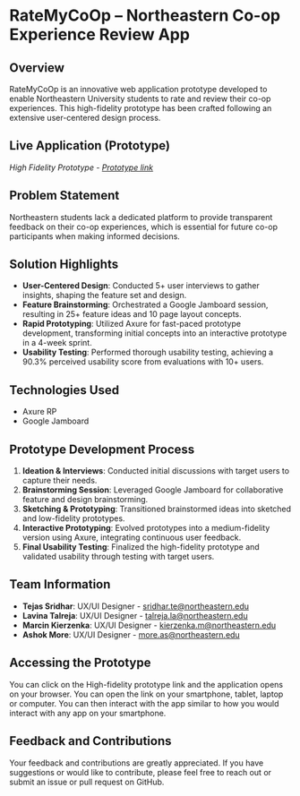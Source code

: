 # RateMyCoOp – Northeastern Co-op Experience Review App

## Overview
RateMyCoOp is an innovative web application prototype developed to enable Northeastern University students to rate and review their co-op experiences. This high-fidelity prototype has been crafted following an extensive user-centered design process.

## Live Application (Prototype)
*High Fidelity Prototype - [Prototype link](https://9oksd9.axshare.com)*

## Problem Statement
Northeastern students lack a dedicated platform to provide transparent feedback on their co-op experiences, which is essential for future co-op participants when making informed decisions.

## Solution Highlights
- **User-Centered Design**: Conducted 5+ user interviews to gather insights, shaping the feature set and design.
- **Feature Brainstorming**: Orchestrated a Google Jamboard session, resulting in 25+ feature ideas and 10 page layout concepts.
- **Rapid Prototyping**: Utilized Axure for fast-paced prototype development, transforming initial concepts into an interactive prototype in a 4-week sprint.
- **Usability Testing**: Performed thorough usability testing, achieving a 90.3% perceived usability score from evaluations with 10+ users.

## Technologies Used
- Axure RP
- Google Jamboard

## Prototype Development Process
1. **Ideation & Interviews**: Conducted initial discussions with target users to capture their needs.
2. **Brainstorming Session**: Leveraged Google Jamboard for collaborative feature and design brainstorming.
3. **Sketching & Prototyping**: Transitioned brainstormed ideas into sketched and low-fidelity prototypes.
4. **Interactive Prototyping**: Evolved prototypes into a medium-fidelity version using Axure, integrating continuous user feedback.
5. **Final Usability Testing**: Finalized the high-fidelity prototype and validated usability through testing with target users.

## Team Information
- **Tejas Sridhar**: UX/UI Designer - [sridhar.te@northeastern.edu](mailto:sridhar.te@northeastern.edu)
- **Lavina Talreja**: UX/UI Designer - [talreja.la@northeastern.edu](mailto:talreja.la@northeastern.edu)
- **Marcin Kierzenka**: UX/UI Designer - [kierzenka.m@northeastern.edu](mailto:kierzenka.m@northeastern.edu)
- **Ashok More**: UX/UI Designer - [more.as@northeastern.edu](more.as@northeastern.edu)

## Accessing the Prototype
You can click on the High-fidelity prototype link and the application opens on your browser. You can open the link on your smartphone, tablet, laptop or computer. You can then interact with the app similar to how you would interact with any app on your smartphone.

## Feedback and Contributions
Your feedback and contributions are greatly appreciated. If you have suggestions or would like to contribute, please feel free to reach out or submit an issue or pull request on GitHub.
